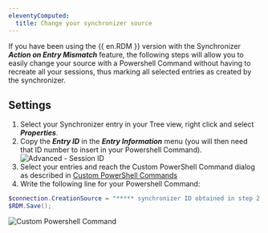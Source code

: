 ```yaml
---
eleventyComputed:
  title: Change your synchronizer source
---
```

If you have been using the {{ en.RDM }} version with the Synchronizer ***Action on Entry Mismatch*** feature, the following steps will allow you to easily change your source with a Powershell Command without having to recreate all your sessions, thus marking all selected entries as created by the synchronizer.

## Settings
1. Select your Synchronizer entry in your Tree view, right click and select ***Properties***.
1. Copy the ***Entry ID*** in the ***Entry Information*** menu (you will then need that ID number to insert in your Powershell Command).  
![Advanced - Session ID](https://webdevolutions.azureedge.net/docs/en/rdm/windows/clip10577.png)
1. Select your entries and reach the Custom PowerShell Command dialog as described in [Custom PowerShell Commands](/rdm/windows/powershell-scripting/custom-powershell-commands/)
1. Write the following line for your Powershell Command:

```powershell
$connection.CreationSource = "***** synchronizer ID obtained in step 2 *****"
$RDM.Save();
```
![Custom Powershell Command](https://webdevolutions.azureedge.net/docs/en/rdm/windows/clip10613.png)
